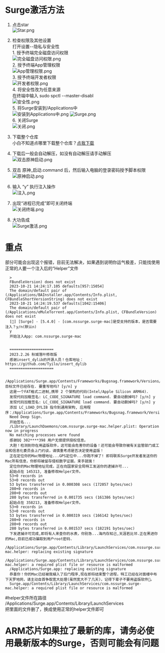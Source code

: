 # Surge激活方法

1. 点击star<br>
      ![Star.png](Star.png)  
   
2. 检查权限及其他设置<br>
      打开设置--隐私与安全性<br>
         1. 授予终端完全磁盘访问权限<br>
            ![完全磁盘访问权限.png](完全磁盘访问权限.png)  
         2. 授予终端App管理权限<br>
            ![App管理权限.png](App管理权限.png)  
         3. 授予终端开发者权限<br>
            ![开发者权限.png](开发者权限.png)  
         4. 将安全性改为任意来源<br>
            在终端中输入 sudo spctl --master-disabl<br>
            ![安全性.png](安全性.png)  
         5. 将Surge安装到/Applications中<br>
            ![安装到Applications中.png](安装到Applications中.png)
            ![Surge.png](Surge.png)  
         6. 关闭Surge<br>
            ![关闭.png](关闭.png)
   
4. 下载整个仓库<br>
      小白不知道点哪里下载整个仓库？[点我下载](https://github.com/QiuChenlyOpenSource/InjectLib/archive/refs/heads/main.zip)<br>
   
5. 下载后一般会自动解压，如没有自动解压请手动解压<br>
      ![双击原神启动.png](双击原神启动.png) 
   
6. 双击 原神_启动.command 后，然后输入电脑的登录密码授予脚本权限<br>
      ![原神启动.png](原神启动.png)  
   
7. 输入 “y” 执行注入操作<br>
      ![注入.png](注入.png)  

8. 出现“进程已完成”即可关闭终端<br>
      ![关闭终端.png](关闭终端.png) 

9. 大功告成<br>
      ![Surge激活.png](Surge激活.png)

# 重点
部分可能会出现这个报错，目前无法解决，如果遇到说明你运气极差，只能找使用正常的人要一个注入后的“Helper”文件
        
      >
      FBundleVersion) does not exist
      2023-10-21 14:24:17.105 defaults[957:15054] 
      The domain/default pair of (/Applications/BAInstaller.app/Contents/Info.plist, CFBundleShortVersionString) does not exist
      2023-10-21 14:24:19.537 defaults[1042:15406] 
      The domain/default pair of (/Applications/eMuleTorrent.app/Contents/Info.plist, CFBundleVersion) does not exist
      [🤔] [Surge] - [5.4.0] - [com.nssurge.surge-mac]是受支持的版本，是否需要注入？y/n(默认n)
      y      
      开始注入App: com.nssurge.surge-mac


      ====================
      2023.2.26 秋城落叶修改版
      感谢insert_dylib的开源人员！仓库地址：https://github.com/Tyilo/insert_dylib
      ====================

      /Applications/Surge.app/Contents/Frameworks/Bugsnag.framework/Versions/A/Bugsnag 目标文件已经存在. 要重写他吗? [y/n] y
      这是一个FAT格式二进制,携带 2 个架构的代码(Intel/Apple Silicon ARM64).
      发现代码加载签名: LC_CODE_SIGNATURE load command. 要自动删掉吗? [y/n] y
      发现代码加载签名: LC_CODE_SIGNATURE load command. 要自动删掉吗? [y/n] y
      添加 LC_LOAD_DYLIB 指令到通用架构, 应用程序：/Applications/Surge.app/Contents/Frameworks/Bugsnag.framework/Versions/A/Bugsnag。
      Need Deep Sign.
      开始签名...
      /Library/LaunchDaemons/com.nssurge.surge-mac.helper.plist: Operation now in progress
      No matching processes were found
      感谢QQ 302****398 用户无偿提供授权信息。
      大胆！检测到你在用盗版软件，这可能会危害你的设备！还可能会导致你被有关监管部门或工业和信息化委员会上门约谈，请慎重考虑是否决定使用盗版！
      正在定位你的Mac物理地址...GPS定位中...你跑不掉了! 即将联系Surge开发者发送你的Mac所有信息，你即将被留存侵权数字证据，束手就擒！
      定位你的Mac物理地址完成，正在向国家安全局特工发送你的逮捕许可...
      起始点在 145313, 准备修改Helper文件。
      53+0 records in
      53+0 records out
      53 bytes transferred in 0.000308 secs (172057 bytes/sec)
      280+0 records in
      280+0 records out
      280 bytes transferred in 0.001735 secs (161386 bytes/sec)
      起始点在 358213, 准备修改Helper文件。
      53+0 records in
      53+0 records out
      53 bytes transferred in 0.000319 secs (166142 bytes/sec)
      280+0 records in
      280+0 records out
      280 bytes transferred in 0.001537 secs (182191 bytes/sec)
      下发逮捕许可完成,即将有人来查你的水表，你别急...海内存知己,天涯若比邻.正在黑进你的Mac,目前已成功骗取到用户root密码.
      /Applications/Surge.app/Contents/Library/LaunchServices/com.nssurge.surge-mac.helper: replacing existing signature
      /Applications/Surge.app/Contents/Library/LaunchServices/com.nssurge.surge-mac.helper: a required plist file or resource is malformed
      /Applications/Surge.app: replacing existing signature
      恭喜你！你的Mac已经被我植入了后门程序,现在即将结束整个进程，特工已经在对面楼中布下天罗地网，请主动自首争取宽大处理(虽然宽大不了几天)，记得下辈子不要用盗版软件🙏。
      Surge.app/Contents/Library/LaunchServices/com.nssurge.surge-mac.helper: a required plist file or resource is malformed
      
       
#helper文件所在路径  /Applications/Surge.app/Contents/Library/LaunchServices<br> 
      把里面的文件删了，换成使用正常的helper文件即可<br>
 # ARM芯片如果拉了最新的库，请务必使用最新版本的Surge，否则可能会有问题
